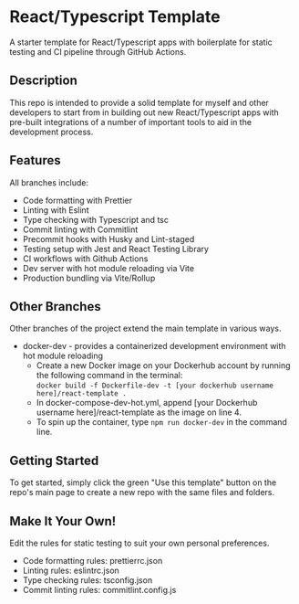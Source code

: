 # React/Typescript Template

A starter template for React/Typescript apps with boilerplate for static testing and CI pipeline through GitHub Actions.

## Description

This repo is intended to provide a solid template for myself and other developers to start from in building out new React/Typescript apps with pre-built integrations of a number of important tools to aid in the development process.

## Features

All branches include:

* Code formatting with Prettier
* Linting with Eslint
* Type checking with Typescript and tsc
* Commit linting with Commitlint
* Precommit hooks with Husky and Lint-staged
* Testing setup with Jest and React Testing Library
* CI workflows with Github Actions
* Dev server with hot module reloading via Vite
* Production bundling via Vite/Rollup

## Other Branches

Other branches of the project extend the main template in various ways.

* docker-dev - provides a containerized development environment with hot module reloading
    * Create a new Docker image on your Dockerhub account by running the following command in the terminal:  
    `docker build -f Dockerfile-dev -t [your dockerhub username here]/react-template .`
    * In docker-compose-dev-hot.yml, append [your Dockerhub username here]/react-template as the image on line 4.
    * To spin up the container, type `npm run docker-dev` in the command line.

## Getting Started

To get started, simply click the green "Use this template" button on the repo's main page to create a new repo with the same files and folders. 

## Make It Your Own!

Edit the rules for static testing to suit your own personal preferences.

* Code formatting rules: prettierrc.json
* Linting rules: eslintrc.json
* Type checking rules: tsconfig.json
* Commit linting rules: commitlint.config.js

